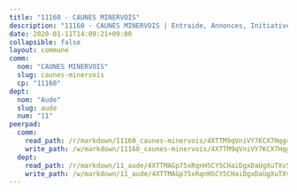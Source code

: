 ```yaml
---
title: "11160 - CAUNES MINERVOIS"
description: "11160 - CAUNES MINERVOIS | Entraide, Annonces, Initiatives"
date: 2020-01-11T14:09:21+09:00
collapsible: false
layout: commune
comm:
  nom: "CAUNES MINERVOIS"
  slug: caunes-minervois
  cp: "11160"
dept:
  nom: "Aude"
  slug: aude
  num: "11"
peerpad:
  comm:
    read_path: /r/markdown/11160_caunes-minervois/4XTTM9qVniVY7KCX7Hqg4KZXhXMZcBSt7VKYXxNa5EzM7aQAP
    write_path: /w/markdown/11160_caunes-minervois/4XTTM9qVniVY7KCX7Hqg4KZXhXMZcBSt7VKYXxNa5EzM7aQAP-K3TgTmEdHNi8vSBHxrv7t4KettEoM4BY1KNEMuXybnEqLquaGciqBZ3MD9LCuvgGSf2wH3Qcy3xqRNwyUqfrJf4XDNYeMAoPYLTsecUfQ93MNzRnN5iRTbPjYzeZceSEeseH5PnT
  dept:
    read_path: /r/markdown/11_aude/4XTTMAGp75xRqnHSCY5CHaiDgxDaUgXuTXvSZDHnY1JdjJiUk
    write_path: /w/markdown/11_aude/4XTTMAGp75xRqnHSCY5CHaiDgxDaUgXuTXvSZDHnY1JdjJiUk-K3TgUenjCPDfs1W21bst2JvrPDW324QBfMvPid11puzXxXGQEeNw9p4QtfnUhSn4LYSwR6UDBQmdr3wFq2CDRGqNz2QynSm58zgCpz2PKP6Y24UTpxW22MudfeZ339ZPKnHm6XTr
---
```


